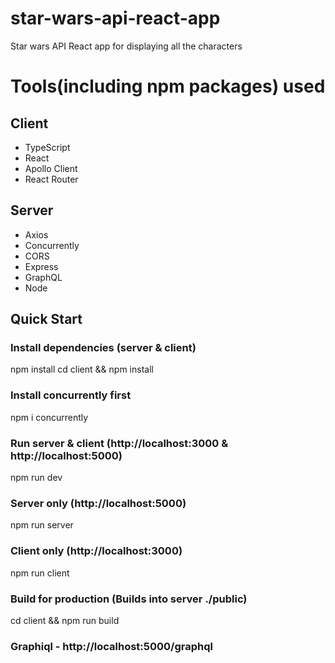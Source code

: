 # star-wars-api-react-app
Star wars API React app for displaying all the characters

# Tools(including npm packages) used

## Client
* TypeScript
* React
* Apollo Client
* React Router

## Server
* Axios
* Concurrently
* CORS
* Express
* GraphQL
* Node

## Quick Start
### Install dependencies (server & client)
npm install
cd client && npm install

### Install concurrently first
npm i concurrently
### Run server & client (http://localhost:3000 & http://localhost:5000)
npm run dev

### Server only (http://localhost:5000)
npm run server

### Client only (http://localhost:3000)
npm run client

### Build for production (Builds into server ./public)
cd client && npm run build

### Graphiql - http://localhost:5000/graphql
